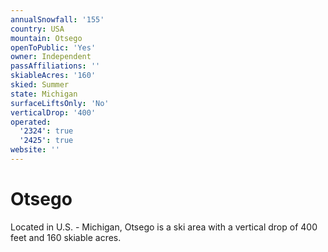```yaml
---
annualSnowfall: '155'
country: USA
mountain: Otsego
openToPublic: 'Yes'
owner: Independent
passAffiliations: ''
skiableAcres: '160'
skied: Summer
state: Michigan
surfaceLiftsOnly: 'No'
verticalDrop: '400'
operated:
  '2324': true
  '2425': true
website: ''
---
```



# Otsego

Located in U.S. - Michigan, Otsego is a ski area with a vertical drop of 400 feet and 160 skiable acres.
